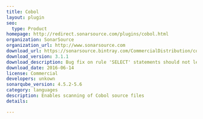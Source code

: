 ```yaml
---
title: Cobol
layout: plugin
seo: 
  type: Product
homepage: http://redirect.sonarsource.com/plugins/cobol.html
organization: SonarSource
organization_url: http://www.sonarsource.com
download_url: https://sonarsource.bintray.com/CommercialDistribution/cobol/sonar-cobol-plugin-3.1.1.jar
download_version: 3.1.1
download_description: Bug fix on rule 'SELECT' statements should not lead to full table scans
download_date: 2016-06-14
license: Commercial
developers: unkown
sonarqube_version: 4.5.2-5.6
category: languages
description: Enables scanning of Cobol source files
details: 

---
```

